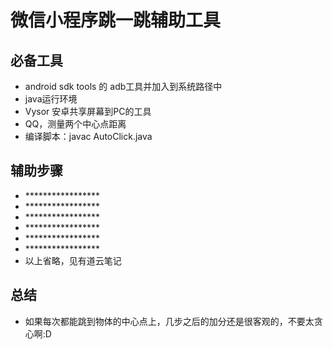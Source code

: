 # 微信小程序跳一跳辅助工具
## 必备工具
- android sdk tools 的 adb工具并加入到系统路径中
- java运行环境
- Vysor 安卓共享屏幕到PC的工具
- QQ，测量两个中心点距离
- 编译脚本：javac AutoClick.java
## 辅助步骤
- \*\*\*\*\*\*\*\*\*\*\*\*\*\*\*\*\*
- \*\*\*\*\*\*\*\*\*\*\*\*\*\*\*\*\*
- \*\*\*\*\*\*\*\*\*\*\*\*\*\*\*\*\*
- \*\*\*\*\*\*\*\*\*\*\*\*\*\*\*\*\*
- \*\*\*\*\*\*\*\*\*\*\*\*\*\*\*\*\*
- \*\*\*\*\*\*\*\*\*\*\*\*\*\*\*\*\*
- 以上省略，见有道云笔记
## 总结
- 如果每次都能跳到物体的中心点上，几步之后的加分还是很客观的，不要太贪心啊:D
